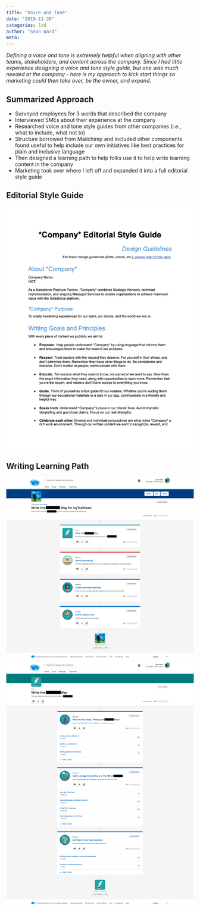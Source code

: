```yaml
---
title: "Voice and Tone"
date: "2019-11-30"
categories: lxd 
author: "Sean Ward"
meta:
---
```


*Defining a voice and tone is extremely helpful when aligning with other teams, stakeholders, and content across the company. Since I had little experience designing a voice and tone style guide, but one was much needed at the company - here is my approach to kick start things so marketing could then take over, be the owner, and expand.*

## Summarized Approach
- Surveyed employees for 3 words that described the company
- Interviewed SMEs about their experience at the company
- Researched voice and tone style guides from other companies (i.e., what to include, what not to)
- Structure borrowed from Mailchimp and included other components found useful to help include our own initiatives like best practices for plain and inclusive language
- Then designed a learning path to help folks use it to help write learning content in the company
- Marketing took over where I left off and expanded it into a full editorial style guide

## Editorial Style Guide
![](/images/vnt-editorial-guide.jpg)

## Writing Learning Path
![](/images/vnt-learning-path-overview.png)
![](/images/vnt-learning-path-trail.png)
